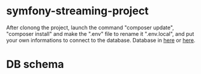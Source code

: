 # symfony-streaming-project

After clonong the project, launch the command "composer update", "composer install" and make the ".env" file to rename it ".env.local", and put your own informations to connect to the database.
Database in [here](https://gregwar.com/s3web/files/shows.sql.zip) or [here](https://gregwar.com/s3web/files/shows.sql).

# DB schema
